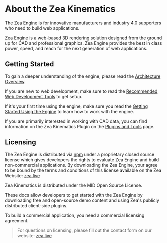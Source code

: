 
# About the Zea Kinematics

The Zea Engine is for innovative manufacturers and industry 4.0 supporters who need to build web applications.

Zea Engine is a web-based 3D rendering solution designed from the ground up for CAD and professional graphics. Zea Engine provides the best in class power, speed, and reach for the next generation of web applications.

## Getting Started

To gain a deeper understanding of the engine, please read the [Architecture Overview](arch-overview.md).

If you are new to web development, make sure to read the [Recommended Web Development Tools](getting-started/development-setup.md) to get setup.

If it's your first time using the engine, make sure you read the [Getting Started Using the Engine](getting-started/get-started-with-engine.md) to learn how to work with the engine.

If you are primarily interested in working with CAD data, you can find information on the Zea Kinematics Plugin on the [Plugins and Tools](plugins-and-tools.md) page.

## Licensing

The Zea Engine is distributed via [npm](https://www.npmjs.com/) under a proprietary closed source license which gives developers the rights to evaluate Zea Engine and build non-commercial applications. By downloading the Zea Engine, your agree to be bound by the terms and conditions of this license available on the Zea Website: [zea.live](https://zea.live/)

Zea Kinematics is distributed under the MID Open Source License.

These docs allow developers to get started with the Zea Engine by downloading free and open-source demo content and using Zea's publicly distributed client-side plugins. 

To build a commercial application, you need a commercial licensing agreement.

> For questions on licensing, please fill out the contact form on our website: [zea.live](https://zea.live/)


